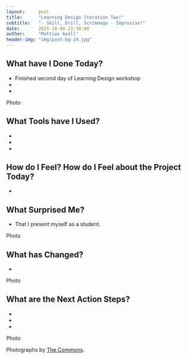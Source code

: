 ```yaml
---
layout:     post
title:      "Learning Design Iteration Two!"
subtitle:   "- Skill, Drill, Scrimmage - Improvise!"
date:       2015-10-08 23:30:00
author:     "Mattias Axell"
header-img: "img/post-bg-14.jpg"
---
```


<h2 class="section-heading">What have I Done Today?</h2>

- Finished second day of Learning Design workshop
- 
- 

<blockquote></blockquote>

Photo

<h2 class="section-heading">What Tools have I Used?</h2>

- 
- 
- 

<blockquote></blockquote>

<h2 class="section-heading">How do I Feel? How do I Feel about the Project Today?</h2>

- 

<h2 class="section-heading">What Surprised Me?</h2>

- That I present myself as a student.

<blockquote></blockquote>

Photo

<h2 class="section-heading">What has Changed?</h2>

- 

Photo

<h2 class="section-heading">What are the Next Action Steps?</h2>

-
-
-

Photo

Photographs by <a href="https://www.flickr.com/commons">The Commons</a>.
